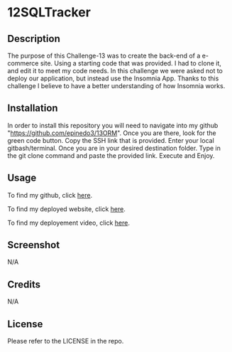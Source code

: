 # 12SQLTracker
## Description

The purpose of this Challenge-13 was to create the back-end of a e-commerce site. Using a starting code that was provided. I had to clone it, and edit it to meet my code needs. In this challenge we were asked not to deploy our application, but instead use the Insomnia App. Thanks to this challenge I believe to have a better understanding of how Insomnia works.

## Installation
In order to install this repository you will need to navigate into my github "https://github.com/epinedo3/13ORM". Once you are there, look for the green code button. Copy the SSH link that is provided. Enter your local gitbash/terminal. Once you are in your desired destination folder. Type in the git clone command and paste the provided link. Execute and Enjoy.

## Usage
To find my github, click [here](https://github.com/epinedo3/13ORM).

To find my deployed website, click [here](https://epinedo3.github.io/13ORM/).

To find my deployement video, click [here](?).

## Screenshot
N/A

## Credits
N/A

## License

Please refer to the LICENSE in the repo.
